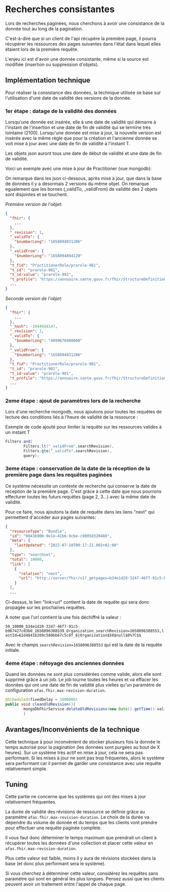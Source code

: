 # Recherches consistantes

Lors de recherches paginées, nous cherchons à avoir une consistance de la donnée tout au long de la pagination.

C'est-à-dire que si un client de l'api récupère la première page, il pourra récupérer les ressources des pages suivantes
dans l'état dans lequel elles étaient lors de la première requête.

L'enjeu ici est d'avoir une donnée consistante, même si la source est modifiée (insertion ou suppression d'objets).

## Implémentation technique

Pour réaliser la consistance des données, la technique utilisée se base sur l'utilisation d'une date de validité des
versions de la donnée.

### 1er étape : datage de la validité des données

Lorsqu'une donnée est insérée, elle à une date de validité qui démarre à l'instant de l'insertion et une date de fin de
validité qui se termine très lointaine (2100). Lorsqu'une donnée est mise à jour, la nouvelle version est insérée avec
la même règle que pour la création et l'ancienne donnée se voit mise à jour avec une date de fin de validité à l'instant
T.

Les objets json auront tous une date de début de validité et une date de fin de validité.

Voici un exemple avec une mise à jour de Practitioner (vue mongodb):

On remarque dans les json ci-dessous, après mise à jour, que dans la base de données il y a désormais 2 versions du même
objet. On remarque egualement que les bornes (_validTo, _validFrom) de validité des 2 objets sont disjointes et se
touchent.

_Première version de l'objet:_

```json
{
  "fhir": {
    ...
  },
  "_revision": 1,
  "_validTo": {
    "$numberLong": "1658094931206"
  },
  "_validFrom": {
    "$numberLong": "1658094894120"
  },
  "t_fid": "PractitionerRole/prarole-981",
  "t_id": "prarole-981",
  "t_id-value": "prarole-981",
  "t_profile": "https://annuaire.sante.gouv.fr/fhir/StructureDefinition/AS-PractitionerRole",
  ...
}
```

_Seconde version de l'objet:_

```json
{
  "fhir": {
    ...
  },
  "_hash": -1944926147,
  "_revision": 2,
  "_validTo": {
    "$numberLong": "4099676400000"
  },
  "_validFrom": {
    "$numberLong": "1658094931206"
  },
  "t_fid": "PractitionerRole/prarole-981",
  "t_id": "prarole-981",
  "t_id-value": "prarole-981",
  "t_profile": "https://annuaire.sante.gouv.fr/fhir/StructureDefinition/AS-PractitionerRole",
  ...
}
```

### 2eme étape : ajout de paramètres lors de la recherche

Lors d'une recherche mongodb, nous ajoutons pour toutes les requêtes de lecture des conditions liés à l'heure de
validité de la ressource :

Exemple de code ajouté pour limiter la requête sur les ressources valides à un instant T

```java
Filters.and(
        Filters.lt("_validFrom",searchRevision),
        Filters.gte("_validTo",searchRevision),
        query);
```

### 3eme étape : conservation de la date de la réception de la première page dans les requêtes paginées

Ce système nécessite un contexte de recherche qui conserve la date de reception de la première page. C'est grâce à cette
date que nous pourrons effecturer toutes les futurs requêtes (page 2, 3...) avec la même date de validité.

Pour ce faire, nous ajoutons la date de requête dans les liens "next" qui permettent d'accéder aux pages suivantes:

```json
{
  "resourceType": "Bundle",
  "id": "0043b900-9e1e-41b6-9cbe-c8005d320480",
  "meta": {
    "lastUpdated": "2022-07-18T00:17:21.065+02:00"
  },
  "type": "searchset",
  "total": 10000,
  "link": [
    {
      "relation": "next",
      "url": "http://server/fhir/v1?_getpages=b34e1d28-3247-46f7-91c5-b967427c03b0&_pageId=1dY074e0BDvtV6JqD7sbtwrcdADJQk81WeoGvQHDjaeUqqPlef18R52BvgLzdsL5bkhxOnkl7PzOQ6sjiEAe0m84gFdyF5g6F7hZQIXR0083qSHsBSHiawcUNlwm-3bw4IdEk4i3H4xilP-2lUIFtqInuWrtS3nytwQMvw1U1bRc3ZG1lBs2tIlvrNVNw2rhDyHxD0Kvv9_rOx6MCMRFh9tjZPsI7nvWgQhkzhRVZt2h1Xfa_XnmmFLnUmgDuHY%3D&_format=json&_pretty=true&_bundletype=searchset"
    }
  ],
  ...
```

Ci-dessus, le lien "link>url" contient la date de requête qui sera donc propagée sur les prochaines requêtes.

A noter que l'url contient la une fois déchiffré la valeur :

`50_10000_b34e1d28-3247-46f7-91c5-b967427c03b0_1658096388539_Organization_searchRevision=1658096388553,lastId=62d4841b269c580bb67c5c8f_6|Organization$50$null$0%7C$$`

Avec le champs `searchRevision=1658096388553` qui est la date de la requête initiale.

### 4eme étape : nétoyage des anciennes données

Quand les données ne sont plus considérées comme valide, alors elle sont supprimé grâce à un job. Le job tourne toutes
les heures et va effacer les données qui ont une date de fin de validité plus vielles qu'un paramètre de
configuration `afas.fhir.max-revision-duration`.

```java
@Scheduled(fixedDelay = 3600000)
public void cleanOldRevision(){
        mongoDbFhirService.deleteOldRevisions(new Date().getTime()-validityMs);
        }
```

## Avantages/Inconvénients de la technique

Cette technique à pour inconvénient de stocker plusieurs fois la donnée le temps autorisé pour la pagination (les
données sont purgées au bout de X heures). Sur un système très actif en mise à jour, cela ne sera pas performant. Si les
mises à jour ne sont pas trop fréquentes, alors le système sera performant car il permet de garder une consistance avec
une requête relativement simple.

## Tuning

Cette partie ne concerne que les systèmes qui ont des mises à jour relativement fréquentes.

La durée de validité des révisions de ressource se définie grâce au paramètre `afas.fhir.max-revision-duration`. Le
choix de la durée va dépendre du volume de donnée et du temps que les clients vont prendre pour effectuer une requête
paginée complète.

Il vous faut donc déterminer le temps maximum que prendrait un client à récupérer toutes les données d'une collection et
placer cette valeur en `afas.fhir.max-revision-duration`.

Plus cette valeur est faible, moins il y aura de révisions stockées dans la base (et donc plus performant sera le
système).

Si vous cherchez à déterminer cette valeur, considérez les requêtes sans paramètre qui sont en général les plus longues.
Pensez aussi que les clients peuvent avoir un traitement entre l'appel de chaque page. 







